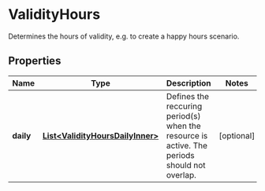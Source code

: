 

# ValidityHours

Determines the hours of validity, e.g. to create a happy hours scenario.

## Properties

| Name | Type | Description | Notes |
|------------ | ------------- | ------------- | -------------|
|**daily** | [**List&lt;ValidityHoursDailyInner&gt;**](ValidityHoursDailyInner.md) | Defines the reccuring period(s) when the resource is active. The periods should not overlap. |  [optional] |



